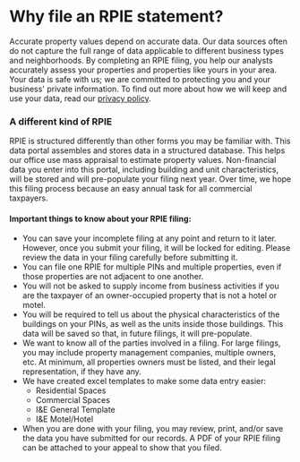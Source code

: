 # Why file an RPIE statement?

Accurate property values depend on accurate data. Our data sources often do not capture the full range of data applicable to different business types and neighborhoods. By completing  an RPIE filing, you help our analysts accurately assess your properties and properties like yours in your area. Your data is safe with us; we are committed to protecting you and your business' private information. To find out more about how we will keep and use your data, read our [privacy policy](https://gitlab.com/ccao-data-science---modeling/documentation/wiki_content/-/blob/master/RPIE/CCAO-RPIE-Privacy-Policy.md).

### A different kind of RPIE

RPIE is structured differently than other forms you may be familiar with. This data portal assembles and stores data in a structured database.  This helps our office use mass appraisal to estimate property values. Non-financial data you enter into this portal, including building and unit characteristics, will be stored and will pre-populate your filing next year. Over time, we hope this filing process because an easy annual task for all commercial taxpayers. 

#### Important things to know about your RPIE filing:

* You can save your incomplete filing at any point and return to it later. However, once you submit your filing, it will be locked for editing. Please review the data in your filing carefully before submitting it.
* You can file one RPIE for multiple PINs and multiple properties, even if those properties are not adjacent to one another.
* You will not be asked to supply income from business activities if you are the taxpayer of an owner-occupied property that is not a hotel or motel. 
* You will be required to tell us about the physical characteristics of the buildings on your PINs, as well as the units inside those buildings. This data will be saved so that, in future filings, it will pre-populate.
* We want to know all of the parties involved in a filing. For large filings, you may include property management companies, multiple owners, etc. At minimum, all properties owners must be listed, and their legal representation, if they have any.
* We have created excel templates to make some data entry easier:
    * Residential Spaces
    * Commercial Spaces
    * I&E General Template
    * I&E Motel/Hotel
* When you are done with your filing, you may review, print, and/or save the data you have submitted for our records. A PDF of your RPIE filing can be attached to your appeal to show that you filed.
